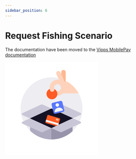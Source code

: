 ```yaml
---
sidebar_position: 6
---
```


# Request Fishing Scenario

The documentation have been moved to the [Vipps MobilePay documentation](https://developer.vippsmobilepay.com/docs/APIs/psp-mp-api/mp-psp-api-api/#request-fishing-scenario)


![docs](/img/icon_checkout.png)
